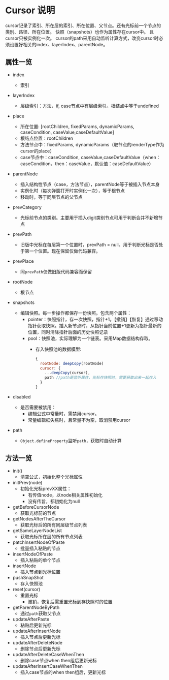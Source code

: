 # Cursor 说明

cursor记录了索引、所在层的索引、所在位置、父节点。还有光标前一个节点的类别、路径、所在位置。
快照（snapshots）也作为属性存在cursor中。 且cursor只被实例化一次。
cursor的path采用自动监听计算方式，改变cursor时必须设置好相关的index、layerIndex、parentNode。

## 属性一览

- index
  - 索引
- layerIndex
  - 层级索引：方法，if, case节点中有层级索引。根结点中等于undefined
- place
  - 所在位置: [rootChildren, fixedParams, dynamicParams, caseCondition, caseValue,caseDefaultValue]
  - 根结点位置：rootChildren
  - 方法节点中：fixedParams, dynamicParams（取节点的renderType作为cursor的place）
  - case节点中：caseCondition, caseValue,caseDefaultValue（when：caseCondition，then：caseValue，默认值：caseDefaultValue）
- parentNode
  - 插入结构性节点（case，方法节点），parentNode等于被插入节点本身
  - 实例化时（每次弹窗打开时实例化一次），等于根节点
  - 移动时，等于同层节点的父节点
- prevCategory
  - 光标前节点的类别。主要用于插入digit类别节点可用于判断合并不新增节点
- prevPath
  - 旧版中光标在每层第一个位置时，prevPath = null。用于判断光标是否处于第一个位置。现在保留仅做代码兼容。
- prevPlace
  - 同`prevPath`仅做旧版代码兼容而保留
- rootNode
  - 根节点
- snapshots
  - 编辑快照。每一步操作都保存一份快照。包含两个属性：
    - pointer：快照指针，存一次快照，指针+1。【撤销】【恢复】通过移动指针获取快照。插入新节点时，从指针当前位置+1更新为指针最新的位置，同时清除指针后面的历史快照记录
    - pool：快照池，实际理解为一个链表。采用Map数据结构存取。
      - 存入快照池的数据模型:

        ```js
        { 
          rootNode: deepCopy(rootNode)
          cursor: { 
            ...deepCopy(cursor),
            path //path是监听属性，光标存快照时，需要获取出来一起存入
          }
        }
        ```

- disabled
  - 是否需要被禁用：
    - 编辑公式中常量时，需禁用cursor。
    - 常量编辑框失焦时，且常量不为空，取消禁用cursor
- path
  - `Object.defineProperty`监听`path`，获取时自动计算

## 方法一览

- init()
  - 清空公式，初始化整个光标属性
- initPrev(node)
  - 初始化光标prevXX属性：
    - 有传值node，以node相关属性初始化
    - 没有传旨，都初始化为null
- getBeforeCursorNode
  - 获取光标前的节点
- getNodesAfterTheCursor
  - 获取光标后的所有同层级节点列表
- getSameLayerNodeList
  - 获取光标所在层的所有节点列表
- patchInsertNodeOfPaste
  - 批量插入粘贴的节点
- insertNodeOfPaste
  - 插入粘贴的单个节点
- insertNode
  - 插入节点到光标位置
- pushSnapShot
  - 存入快照池
- reset(cursor)
  - 重置光标
    - 撤销，恢复后需重置光标到存快照时的位置
- getParentNodeByPath
  - 通过`path`获取父节点
- updateAfterPaste
  - 粘贴后更新光标
- updateAfterInsertNode
  - 插入节点后更新光标
- updateAfterDeleteNode
  - 删除节点后更新光标
- updateAfterDeleteCaseWhenThen
  - 删除case节点when then组后更新光标
- updateAfterInsertCaseWhenThen
  - 插入case节点的when then组后，更新光标
